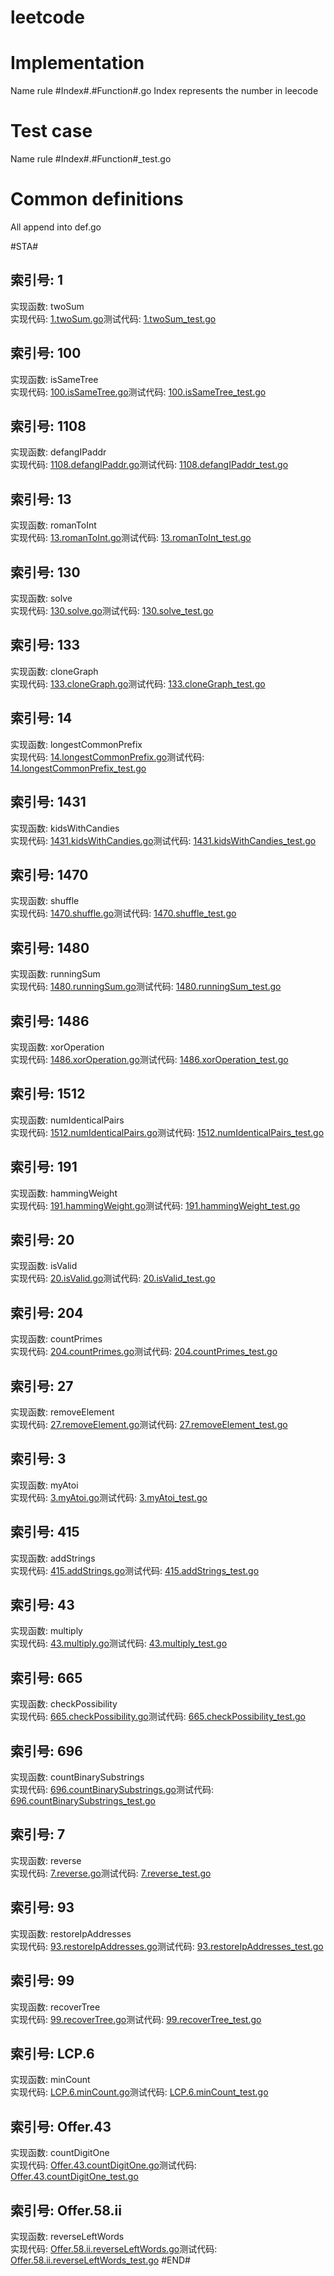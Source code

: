 # leetcode

# Implementation
Name rule #Index#.#Function#.go
Index represents the number in leecode

# Test case
Name rule #Index#.#Function#_test.go

# Common definitions
All append into def.go

#STA#
## 索引号: 1 ##  
实现函数: twoSum  
实现代码: [1.twoSum.go](https://github.com/godcong/leetcode/blob/master/1.twoSum.go  
)测试代码: [1.twoSum_test.go](https://github.com/godcong/leetcode/blob/master/1.twoSum_test.go  
)
## 索引号: 100 ##  
实现函数: isSameTree  
实现代码: [100.isSameTree.go](https://github.com/godcong/leetcode/blob/master/100.isSameTree.go  
)测试代码: [100.isSameTree_test.go](https://github.com/godcong/leetcode/blob/master/100.isSameTree_test.go  
)
## 索引号: 1108 ##  
实现函数: defangIPaddr  
实现代码: [1108.defangIPaddr.go](https://github.com/godcong/leetcode/blob/master/1108.defangIPaddr.go  
)测试代码: [1108.defangIPaddr_test.go](https://github.com/godcong/leetcode/blob/master/1108.defangIPaddr_test.go  
)
## 索引号: 13 ##  
实现函数: romanToInt  
实现代码: [13.romanToInt.go](https://github.com/godcong/leetcode/blob/master/13.romanToInt.go  
)测试代码: [13.romanToInt_test.go](https://github.com/godcong/leetcode/blob/master/13.romanToInt_test.go  
)
## 索引号: 130 ##  
实现函数: solve  
实现代码: [130.solve.go](https://github.com/godcong/leetcode/blob/master/130.solve.go  
)测试代码: [130.solve_test.go](https://github.com/godcong/leetcode/blob/master/130.solve_test.go  
)
## 索引号: 133 ##  
实现函数: cloneGraph  
实现代码: [133.cloneGraph.go](https://github.com/godcong/leetcode/blob/master/133.cloneGraph.go  
)测试代码: [133.cloneGraph_test.go](https://github.com/godcong/leetcode/blob/master/133.cloneGraph_test.go  
)
## 索引号: 14 ##  
实现函数: longestCommonPrefix  
实现代码: [14.longestCommonPrefix.go](https://github.com/godcong/leetcode/blob/master/14.longestCommonPrefix.go  
)测试代码: [14.longestCommonPrefix_test.go](https://github.com/godcong/leetcode/blob/master/14.longestCommonPrefix_test.go  
)
## 索引号: 1431 ##  
实现函数: kidsWithCandies  
实现代码: [1431.kidsWithCandies.go](https://github.com/godcong/leetcode/blob/master/1431.kidsWithCandies.go  
)测试代码: [1431.kidsWithCandies_test.go](https://github.com/godcong/leetcode/blob/master/1431.kidsWithCandies_test.go  
)
## 索引号: 1470 ##  
实现函数: shuffle  
实现代码: [1470.shuffle.go](https://github.com/godcong/leetcode/blob/master/1470.shuffle.go  
)测试代码: [1470.shuffle_test.go](https://github.com/godcong/leetcode/blob/master/1470.shuffle_test.go  
)
## 索引号: 1480 ##  
实现函数: runningSum  
实现代码: [1480.runningSum.go](https://github.com/godcong/leetcode/blob/master/1480.runningSum.go  
)测试代码: [1480.runningSum_test.go](https://github.com/godcong/leetcode/blob/master/1480.runningSum_test.go  
)
## 索引号: 1486 ##  
实现函数: xorOperation  
实现代码: [1486.xorOperation.go](https://github.com/godcong/leetcode/blob/master/1486.xorOperation.go  
)测试代码: [1486.xorOperation_test.go](https://github.com/godcong/leetcode/blob/master/1486.xorOperation_test.go  
)
## 索引号: 1512 ##  
实现函数: numIdenticalPairs  
实现代码: [1512.numIdenticalPairs.go](https://github.com/godcong/leetcode/blob/master/1512.numIdenticalPairs.go  
)测试代码: [1512.numIdenticalPairs_test.go](https://github.com/godcong/leetcode/blob/master/1512.numIdenticalPairs_test.go  
)
## 索引号: 191 ##  
实现函数: hammingWeight  
实现代码: [191.hammingWeight.go](https://github.com/godcong/leetcode/blob/master/191.hammingWeight.go  
)测试代码: [191.hammingWeight_test.go](https://github.com/godcong/leetcode/blob/master/191.hammingWeight_test.go  
)
## 索引号: 20 ##  
实现函数: isValid  
实现代码: [20.isValid.go](https://github.com/godcong/leetcode/blob/master/20.isValid.go  
)测试代码: [20.isValid_test.go](https://github.com/godcong/leetcode/blob/master/20.isValid_test.go  
)
## 索引号: 204 ##  
实现函数: countPrimes  
实现代码: [204.countPrimes.go](https://github.com/godcong/leetcode/blob/master/204.countPrimes.go  
)测试代码: [204.countPrimes_test.go](https://github.com/godcong/leetcode/blob/master/204.countPrimes_test.go  
)
## 索引号: 27 ##  
实现函数: removeElement  
实现代码: [27.removeElement.go](https://github.com/godcong/leetcode/blob/master/27.removeElement.go  
)测试代码: [27.removeElement_test.go](https://github.com/godcong/leetcode/blob/master/27.removeElement_test.go  
)
## 索引号: 3 ##  
实现函数: myAtoi  
实现代码: [3.myAtoi.go](https://github.com/godcong/leetcode/blob/master/3.myAtoi.go  
)测试代码: [3.myAtoi_test.go](https://github.com/godcong/leetcode/blob/master/3.myAtoi_test.go  
)
## 索引号: 415 ##  
实现函数: addStrings  
实现代码: [415.addStrings.go](https://github.com/godcong/leetcode/blob/master/415.addStrings.go  
)测试代码: [415.addStrings_test.go](https://github.com/godcong/leetcode/blob/master/415.addStrings_test.go  
)
## 索引号: 43 ##  
实现函数: multiply  
实现代码: [43.multiply.go](https://github.com/godcong/leetcode/blob/master/43.multiply.go  
)测试代码: [43.multiply_test.go](https://github.com/godcong/leetcode/blob/master/43.multiply_test.go  
)
## 索引号: 665 ##  
实现函数: checkPossibility  
实现代码: [665.checkPossibility.go](https://github.com/godcong/leetcode/blob/master/665.checkPossibility.go  
)测试代码: [665.checkPossibility_test.go](https://github.com/godcong/leetcode/blob/master/665.checkPossibility_test.go  
)
## 索引号: 696 ##  
实现函数: countBinarySubstrings  
实现代码: [696.countBinarySubstrings.go](https://github.com/godcong/leetcode/blob/master/696.countBinarySubstrings.go  
)测试代码: [696.countBinarySubstrings_test.go](https://github.com/godcong/leetcode/blob/master/696.countBinarySubstrings_test.go  
)
## 索引号: 7 ##  
实现函数: reverse  
实现代码: [7.reverse.go](https://github.com/godcong/leetcode/blob/master/7.reverse.go  
)测试代码: [7.reverse_test.go](https://github.com/godcong/leetcode/blob/master/7.reverse_test.go  
)
## 索引号: 93 ##  
实现函数: restoreIpAddresses  
实现代码: [93.restoreIpAddresses.go](https://github.com/godcong/leetcode/blob/master/93.restoreIpAddresses.go  
)测试代码: [93.restoreIpAddresses_test.go](https://github.com/godcong/leetcode/blob/master/93.restoreIpAddresses_test.go  
)
## 索引号: 99 ##  
实现函数: recoverTree  
实现代码: [99.recoverTree.go](https://github.com/godcong/leetcode/blob/master/99.recoverTree.go  
)测试代码: [99.recoverTree_test.go](https://github.com/godcong/leetcode/blob/master/99.recoverTree_test.go  
)
## 索引号: LCP.6 ##  
实现函数: minCount  
实现代码: [LCP.6.minCount.go](https://github.com/godcong/leetcode/blob/master/LCP.6.minCount.go  
)测试代码: [LCP.6.minCount_test.go](https://github.com/godcong/leetcode/blob/master/LCP.6.minCount_test.go  
)
## 索引号: Offer.43 ##  
实现函数: countDigitOne  
实现代码: [Offer.43.countDigitOne.go](https://github.com/godcong/leetcode/blob/master/Offer.43.countDigitOne.go  
)测试代码: [Offer.43.countDigitOne_test.go](https://github.com/godcong/leetcode/blob/master/Offer.43.countDigitOne_test.go  
)
## 索引号: Offer.58.ii ##  
实现函数: reverseLeftWords  
实现代码: [Offer.58.ii.reverseLeftWords.go](https://github.com/godcong/leetcode/blob/master/Offer.58.ii.reverseLeftWords.go  
)测试代码: [Offer.58.ii.reverseLeftWords_test.go](https://github.com/godcong/leetcode/blob/master/Offer.58.ii.reverseLeftWords_test.go  
)
#END#

